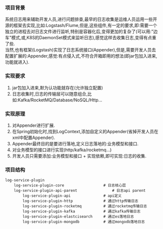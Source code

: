 ### 项目背景
系统日志用来辅助开发人员,进行问题排查,最早的日志收集是运维人员运用一些开源的框架去实现,比如:Logstash/Flume,但是,这些组件,有一定的要求,即:需要一个独立的进程去对日志文件进行监听,特别是容器化后,变得更加的复杂了(可以用:"边车"模式,或,K8S的DaemonSet模式来监听日志),感觉这样去收集日志,变得有点重了些.  
当然,也有框架(Logstash)实现了日志系统接口(Appender),但是,需要开发人员去配置扩展的:Appender,感觉:有点侵入式,不符合开箱即用的想法(即jar包加入进来,功能就进入). 

### 实现要求
1. jar包加入进来,默为认功能就存在(允许独立配置)
2. 日志收集时,日志的传输层可以随意组合,比如:Kafka/RocketMQ/Database/NoSQL/Http...

### 实现原理
1. 对Appender进行扩展.
2. 在Spring初始化时,找到LogContext,添加自定义的Appender(省掉开发人员在xml中配置Appender). 
3. Appender最终目的是要进行落地,定义日志落地的:业务模型和接口. 
4. 对业务模型的接口进行实现(http/kafka/rocketmq...)
5. 开发人员只需要添加:业务模型和接口 + 实现依赖,即可实现:日志的收集. 

### 项目结构
```
log-service-plugin
    log-service-plugin-core                  # 日志核心层
    log-service-plugin-api-parent                # 日志api parent
        log-service-plugin-api               # api定义
        log-service-plugin-http              # 通过http传输日志
        log-service-plugin-rocketmq          # 通过rocketmq传输日志
        log-service-plugin-kafka             # 通过kafka传输日志
        log-service-plugin-elastcisearch     # 通过es落地日志
        log-service-plugin-mongodb           # 通过mongodb落地日志
```
